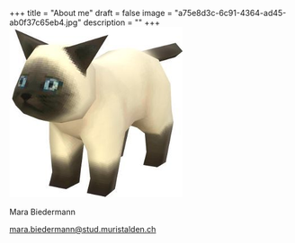 +++
title = "About me"
draft = false
image = "a75e8d3c-6c91-4364-ad45-ab0f37c65eb4.jpg"
description = ""
+++
![](d70f52a2-3aca-4440-aa39-bd2403bcd51a.jpg)

Mara Biedermann

mara.biedermann@stud.muristalden.ch